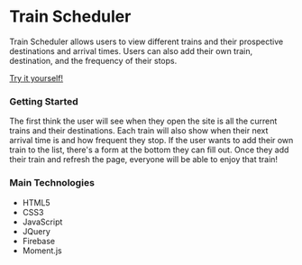 # Train Scheduler

Train Scheduler allows users to view different trains and their prospective destinations and arrival times. Users can also add their own train, destination, and the frequency of their stops.

[Try it yourself!](https://jakefen.github.io/trainScheduler/)

### Getting Started

The first think the user will see when they open the site is all the current trains and their destinations. Each train will also show when their next arrival time is and how frequent they stop. If the user wants to add their own train to the list, there's a form at the bottom they can fill out. Once they add their train and refresh the page, everyone will be able to enjoy that train!

### Main Technologies
* HTML5
* CSS3
* JavaScript
* JQuery
* Firebase
* Moment.js
